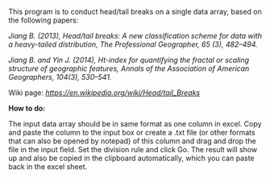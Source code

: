 
This program is to conduct head/tail breaks on a single data array, based on the following papers:


<i>Jiang B. (2013), Head/tail breaks: A new classification scheme for data with a heavy-tailed distribution, The Professional Geographer, 65 (3), 482–494.</i>

<i>Jiang B. and Yin J. (2014), Ht-index for quantifying the fractal or scaling structure of geographic features, Annals of the Association of American Geographers, 104(3), 530–541. </i>

Wiki page: <a rel="nofollow" target="_blank" href="https://en.wikipedia.org/wiki/Head/tail_Breaks"> <i>https://en.wikipedia.org/wiki/Head/tail_Breaks</i></a></font></font>



<b>How to do:</b>

The input data array should be in same format as one column in excel. Copy and paste the column to the input box or create a .txt file (or other formats that can also be opened by notepad) of this column and drag and drop the file in the input field. Set the division rule and click Go. The result will show up and also be copied in the clipboard automatically, which you can paste back in the excel sheet.


